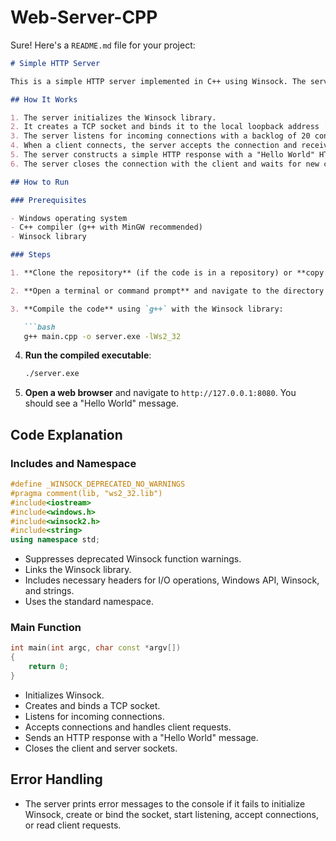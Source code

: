 # Web-Server-CPP

Sure! Here's a `README.md` file for your project:

```markdown
# Simple HTTP Server

This is a simple HTTP server implemented in C++ using Winsock. The server listens on `127.0.0.1:8080` and responds with a basic "Hello World" HTML page to any incoming HTTP requests.

## How It Works

1. The server initializes the Winsock library.
2. It creates a TCP socket and binds it to the local loopback address `127.0.0.1` on port `8080`.
3. The server listens for incoming connections with a backlog of 20 connections.
4. When a client connects, the server accepts the connection and receives the client's request.
5. The server constructs a simple HTTP response with a "Hello World" HTML page and sends it back to the client.
6. The server closes the connection with the client and waits for new connections.

## How to Run

### Prerequisites

- Windows operating system
- C++ compiler (g++ with MinGW recommended)
- Winsock library

### Steps

1. **Clone the repository** (if the code is in a repository) or **copy the code** into a file named `main.cpp`.

2. **Open a terminal or command prompt** and navigate to the directory containing `main.cpp`.

3. **Compile the code** using `g++` with the Winsock library:

   ```bash
   g++ main.cpp -o server.exe -lWs2_32
   ```

4. **Run the compiled executable**:

   ```bash
   ./server.exe
   ```

5. **Open a web browser** and navigate to `http://127.0.0.1:8080`. You should see a "Hello World" message.

## Code Explanation

### Includes and Namespace

```cpp
#define _WINSOCK_DEPRECATED_NO_WARNINGS
#pragma comment(lib, "ws2_32.lib")
#include<iostream>
#include<windows.h>
#include<winsock2.h>
#include<string>
using namespace std;
```

- Suppresses deprecated Winsock function warnings.
- Links the Winsock library.
- Includes necessary headers for I/O operations, Windows API, Winsock, and strings.
- Uses the standard namespace.

### Main Function

```cpp
int main(int argc, char const *argv[])
{
    return 0;
}
```

- Initializes Winsock.
- Creates and binds a TCP socket.
- Listens for incoming connections.
- Accepts connections and handles client requests.
- Sends an HTTP response with a "Hello World" message.
- Closes the client and server sockets.

## Error Handling

- The server prints error messages to the console if it fails to initialize Winsock, create or bind the socket, start listening, accept connections, or read client requests.
